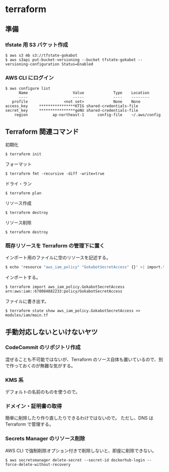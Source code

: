 # terraform

## 準備

### tfstate 用 S3 バケット作成

```console
$ aws s3 mb s3://tfstate-gokabot
$ aws s3api put-bucket-versioning --bucket tfstate-gokabot --versioning-configuration Status=Enabled
```

### AWS CLI にログイン

```console
$ aws configure list
      Name                    Value             Type    Location
      ----                    -----             ----    --------
   profile                <not set>             None    None
access_key     ****************KTIG shared-credentials-file    
secret_key     ****************geNU shared-credentials-file    
    region           ap-northeast-1      config-file    ~/.aws/config
```

## Terraform 関連コマンド

初期化

```console
$ terraform init
```

フォーマット

```console
$ terraform fmt -recursive -diff -write=true
```

ドライ・ラン

```console
$ terraform plan
```

リソース作成

```console
$ terraform destroy
```

リソース削除

```console
$ terraform destroy
```

### 既存リソースを Terraform の管理下に置く

インポート用のファイルに空のリソースを記述する。

```terraform
$ echo 'resource "aws_iam_policy" "GokabotSecretAccess" {}' >| import.tf
```

インポートする。

```console
$ terraform import aws_iam_policy.GokabotSecretAccess arn:aws:iam::678084882233:policy/GokabotSecretAccess
```

ファイルに書き出す。

```console
$ terraform state show aws_iam_policy.GokabotSecretAccess >> modules/iam/main.tf
```

## 手動対応しないといけないヤツ

### CodeCommit のリポジトリ作成

混ぜることも不可能ではないが、Terraform のソース自体も置いているので、別で作っておくのが無難な気がする。

### KMS 系

デフォルトの名前のものを使うので。

### ドメイン・証明書の取得

簡単に削除したり作り直したりできるわけではないので。
ただし、DNS は Terraform で管理する。

### Secrets Manager のリソース削除

AWS CLI で強制削除オプション付きで削除しないと、即座に削除できない。

```console
$ aws secretsmanager delete-secret --secret-id dockerhub-login --force-delete-without-recovery
```
